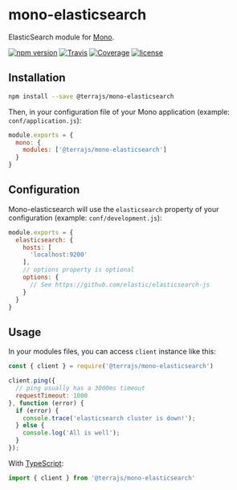 # mono-elasticsearch

ElasticSearch module for [Mono](https://github.com/terrajs/mono).

[![npm version](https://img.shields.io/npm/v/@terrajs/mono-elasticsearch.svg)](https://www.npmjs.com/package/@terrajs/mono-elasticsearch)
[![Travis](https://img.shields.io/travis/terrajs/mono-elasticsearch/master.svg)](https://travis-ci.org/terrajs/mono-elasticsearch)
[![Coverage](https://img.shields.io/codecov/c/github/terrajs/mono-elasticsearch/master.svg)](https://codecov.io/gh/terrajs/mono-elasticsearch.js)
[![license](https://img.shields.io/github/license/terrajs/mono-elasticsearch.svg)](https://github.com/terrajs/mono-elasticsearch/blob/master/LICENSE)

## Installation

```bash
npm install --save @terrajs/mono-elasticsearch
```

Then, in your configuration file of your Mono application (example: `conf/application.js`):

```js
module.exports = {
  mono: {
    modules: ['@terrajs/mono-elasticsearch']
  }
}
```

## Configuration

Mono-elasticsearch will use the `elasticsearch` property of your configuration (example: `conf/development.js`):

```js
module.exports = {
  elasticsearch: {
    hosts: [
      'localhost:9200'
    ],
    // options property is optional
    options: {
      // See https://github.com/elastic/elasticsearch-js
    }
  }
}
```

## Usage

In your modules files, you can access `client` instance like this:

```js
const { client } = require('@terrajs/mono-elasticsearch')

client.ping({
  // ping usually has a 3000ms timeout
  requestTimeout: 1000
}, function (error) {
  if (error) {
    console.trace('elasticsearch cluster is down!');
  } else {
    console.log('All is well');
  }
});
```

With [TypeScript](https://github.com/Microsoft/TypeScript):

```ts
import { client } from '@terrajs/mono-elasticsearch'
```

